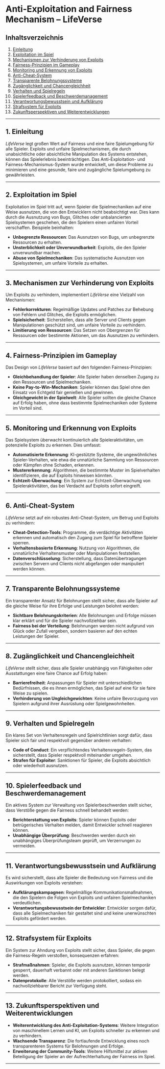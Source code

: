 # Anti-Exploitation and Fairness Mechanism – LifeVerse

## Inhaltsverzeichnis
1. [Einleitung](#einleitung)
2. [Exploitation im Spiel](#exploitation-im-spiel)
3. [Mechanismen zur Verhinderung von Exploits](#mechanismen-zur-verhinderung-von-exploits)
4. [Fairness-Prinzipien im Gameplay](#fairness-prinzipien-im-gameplay)
5. [Monitoring und Erkennung von Exploits](#monitoring-und-erkennung-von-exploits)
6. [Anti-Cheat-System](#anti-cheat-system)
7. [Transparente Belohnungssysteme](#transparente-belohnungssysteme)
8. [Zugänglichkeit und Chancengleichheit](#zugänglichkeit-und-chancengleichheit)
9. [Verhalten und Spielregeln](#verhalten-und-spielregeln)
10. [Spielerfeedback und Beschwerdemanagement](#spielerfeedback-und-beschwerdemanagement)
11. [Verantwortungsbewusstsein und Aufklärung](#verantwortungsbewusstsein-und-aufklärung)
12. [Strafsystem für Exploits](#strafsystem-für-exploits)
13. [Zukunftsperspektiven und Weiterentwicklungen](#zukunftsperspektiven-und-weiterentwicklungen)

---

## 1. Einleitung

*LifeVerse* legt großen Wert auf Fairness und eine faire Spielumgebung für alle Spieler. Exploits und unfaire Spielmechanismen, die durch unabsichtliche oder absichtliche Manipulation des Systems entstehen, können das Spielerlebnis beeinträchtigen. Das Anti-Exploitation- und Fairness-Mechanismus-System wurde entwickelt, um diese Probleme zu minimieren und eine gesunde, faire und zugängliche Spielumgebung zu gewährleisten.

---

## 2. Exploitation im Spiel

Exploitation im Spiel tritt auf, wenn Spieler die Spielmechaniken auf eine Weise ausnutzen, die von den Entwicklern nicht beabsichtigt war. Dies kann durch die Ausnutzung von Bugs, Glitches oder unbalancierten Spielsystemen geschehen, die den Spielern einen unfairen Vorteil verschaffen. Beispiele beinhalten:

- **Unbegrenzte Ressourcen**: Das Ausnutzen von Bugs, um unbegrenzte Ressourcen zu erhalten.
- **Unsterblichkeit oder Unverwundbarkeit**: Exploits, die den Spieler unverwundbar machen.
- **Abuse von Spielmechaniken**: Das systematische Ausnutzen von Spielsystemen, um unfaire Vorteile zu erhalten.

---

## 3. Mechanismen zur Verhinderung von Exploits

Um Exploits zu verhindern, implementiert *LifeVerse* eine Vielzahl von Mechanismen:

- **Fehlerkorrekturen**: Regelmäßige Updates und Patches zur Behebung von Fehlern und Glitches, die Exploits ermöglichen.
- **Spielsicherheit**: Sicherstellen, dass alle Server und Clients gegen Manipulationen geschützt sind, um unfaire Vorteile zu verhindern.
- **Limitierung von Ressourcen**: Das Setzen von Obergrenzen für Ressourcen oder bestimmte Aktionen, um das Ausnutzen zu verhindern.

---

## 4. Fairness-Prinzipien im Gameplay

Das Design von *LifeVerse* basiert auf den folgenden Fairness-Prinzipien:

- **Gleichbehandlung der Spieler**: Alle Spieler haben denselben Zugang zu den Ressourcen und Spielmechaniken.
- **Keine Pay-to-Win-Mechaniken**: Spieler können das Spiel ohne den Einsatz von Echtgeld fair genießen und gewinnen.
- **Gleichgewicht in der Spielwelt**: Alle Spieler sollten die gleiche Chance auf Erfolg haben, ohne dass bestimmte Spielmechaniken oder Systeme im Vorteil sind.

---

## 5. Monitoring und Erkennung von Exploits

Das Spielsystem überwacht kontinuierlich alle Spieleraktivitäten, um potenzielle Exploits zu erkennen. Dies umfasst:

- **Automatisierte Erkennung**: KI-gestützte Systeme, die ungewöhnliches Spieler-Verhalten, wie etwa die unnatürliche Sammlung von Ressourcen oder Kämpfen ohne Schaden, erkennen.
- **Mustererkennung**: Algorithmen, die bestimmte Muster im Spielverhalten identifizieren, die auf Exploits hinweisen könnten.
- **Echtzeit-Überwachung**: Ein System zur Echtzeit-Überwachung von Spieleraktivitäten, das bei Verdacht auf Exploits sofort eingreift.

---

## 6. Anti-Cheat-System

*LifeVerse* setzt auf ein robustes Anti-Cheat-System, um Betrug und Exploits zu verhindern:

- **Cheat-Detection-Tools**: Programme, die verdächtige Aktivitäten erkennen und automatisch den Zugang zum Spiel für betroffene Spieler sperren.
- **Verhaltensbasierte Erkennung**: Nutzung von Algorithmen, die unnatürliche Verhaltensmuster oder Manipulationen feststellen.
- **Datenverschlüsselung**: Sicherstellung, dass Datenübertragungen zwischen Servern und Clients nicht abgefangen oder manipuliert werden können.

---

## 7. Transparente Belohnungssysteme

Ein transparenter Ansatz für Belohnungen stellt sicher, dass alle Spieler auf die gleiche Weise für ihre Erfolge und Leistungen belohnt werden:

- **Sichtbare Belohnungskriterien**: Alle Belohnungen und Erfolge müssen klar erklärt und für die Spieler nachvollziehbar sein.
- **Fairness bei der Verteilung**: Belohnungen werden nicht aufgrund von Glück oder Zufall vergeben, sondern basieren auf den echten Leistungen der Spieler.

---

## 8. Zugänglichkeit und Chancengleichheit

*LifeVerse* stellt sicher, dass alle Spieler unabhängig von Fähigkeiten oder Ausstattungen eine faire Chance auf Erfolg haben:

- **Barrierefreiheit**: Anpassungen für Spieler mit unterschiedlichen Bedürfnissen, die es ihnen ermöglichen, das Spiel auf eine für sie faire Weise zu spielen.
- **Verhinderung von Ungleichgewichten**: Keine unfaire Bevorzugung von Spielern aufgrund ihrer Ausrüstung oder Spielgewohnheiten.

---

## 9. Verhalten und Spielregeln

Ein klares Set von Verhaltensregeln und Spielrichtlinien sorgt dafür, dass Spieler sich fair und respektvoll gegenüber anderen verhalten:

- **Code of Conduct**: Ein verpflichtendes Verhaltensregeln-System, das sicherstellt, dass Spieler respektvoll miteinander umgehen.
- **Strafen für Exploiter**: Sanktionen für Spieler, die Exploits absichtlich oder wiederholt ausnutzen.

---

## 10. Spielerfeedback und Beschwerdemanagement

Ein aktives System zur Verwaltung von Spielerbeschwerden stellt sicher, dass Verstöße gegen die Fairness schnell behandelt werden:

- **Berichterstattung von Exploits**: Spieler können Exploits oder betrügerisches Verhalten melden, damit Entwickler schnell reagieren können.
- **Unabhängige Überprüfung**: Beschwerden werden durch ein unabhängiges Überprüfungsteam geprüft, um Verzerrungen zu vermeiden.

---

## 11. Verantwortungsbewusstsein und Aufklärung

Es wird sicherstellt, dass alle Spieler die Bedeutung von Fairness und die Auswirkungen von Exploits verstehen:

- **Aufklärungskampagnen**: Regelmäßige Kommunikationsmaßnahmen, die den Spielern die Folgen von Exploits und unfairen Spielmechaniken verdeutlichen.
- **Verantwortungsbewusstsein der Entwickler**: Entwickler sorgen dafür, dass alle Spielmechaniken fair gestaltet sind und keine unerwünschten Exploits gefördert werden.

---

## 12. Strafsystem für Exploits

Ein System zur Ahndung von Exploits stellt sicher, dass Spieler, die gegen die Fairness-Regeln verstoßen, konsequenzen erfahren:

- **Strafmaßnahmen**: Spieler, die Exploits ausnutzen, können temporär gesperrt, dauerhaft verbannt oder mit anderen Sanktionen belegt werden.
- **Datenprotokolle**: Alle Verstöße werden protokolliert, sodass ein nachvollziehbarer Bericht zur Verfügung steht.

---

## 13. Zukunftsperspektiven und Weiterentwicklungen

- **Weiterentwicklung des Anti-Exploitation-Systems**: Weitere Integration von maschinellem Lernen und KI, um Exploits schneller zu erkennen und zu verhindern.
- **Wachsende Transparenz**: Die fortlaufende Entwicklung eines noch transparenteren Systems für Belohnungen und Erfolge.
- **Erweiterung der Community-Tools**: Weitere Hilfsmittel zur aktiven Beteiligung der Spieler an der Aufrechterhaltung der Fairness im Spiel.

---